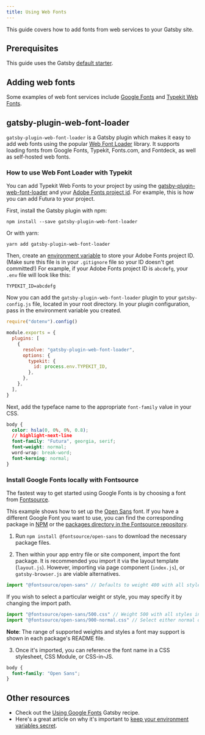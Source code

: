 ```yaml
---
title: Using Web Fonts
---
```


This guide covers how to add fonts from web services to your Gatsby site.

## Prerequisites

This guide uses the Gatsby [default starter](https://github.com/gatsbyjs/gatsby-starter-default).

## Adding web fonts

Some examples of web font services include [Google Fonts](https://fonts.google.com/) and [Typekit Web Fonts](https://fonts.adobe.com/typekit).

## gatsby-plugin-web-font-loader

`gatsby-plugin-web-font-loader` is a Gatsby plugin which makes it easy to add web fonts using the popular [Web Font Loader](https://github.com/typekit/webfontloader) library. It supports loading fonts from Google Fonts, Typekit, Fonts.com, and Fontdeck, as well as self-hosted web fonts.

### How to use Web Font Loader with Typekit

You can add Typekit Web Fonts to your project by using the [gatsby-plugin-web-font-loader](https://www.gatsbyjs.org/packages/gatsby-plugin-web-font-loader/?=font) and your [Adobe Fonts project id](https://fonts.adobe.com/my_fonts#web_projects-section). For example, this is how you can add Futura to your project.

First, install the Gatsby plugin with npm:

```shell
npm install --save gatsby-plugin-web-font-loader
```

Or with yarn:

```shell
yarn add gatsby-plugin-web-font-loader
```

Then, create an [environment variable](/docs/how-to/local-development/environment-variables/) to store your Adobe Fonts project ID. (Make sure this file is in your `.gitignore` file so your ID doesn't get committed!) For example, if your Adobe Fonts project ID is `abcdefg`, your `.env` file will look like this:

```text:title=.env
TYPEKIT_ID=abcdefg
```

Now you can add the `gatsby-plugin-web-font-loader` plugin to your `gatsby-config.js` file, located in your root directory. In your plugin configuration, pass in the environment variable you created.

```javascript:title=gatsby-config.js
require("dotenv").config()

module.exports = {
  plugins: [
    {
      resolve: "gatsby-plugin-web-font-loader",
      options: {
        typekit: {
          id: process.env.TYPEKIT_ID,
        },
      },
    },
  ],
}
```

Next, add the typeface name to the appropriate `font-family` value in your CSS.

```css:title=src/components/layout.css
body {
  color: hsla(0, 0%, 0%, 0.8);
  // highlight-next-line
  font-family: "Futura", georgia, serif;
  font-weight: normal;
  word-wrap: break-word;
  font-kerning: normal;
}
```

### Install Google Fonts locally with Fontsource

The fastest way to get started using Google Fonts is by choosing a font from [Fontsource](https://github.com/fontsource/fontsource).

This example shows how to set up the [Open Sans](https://fonts.google.com/specimen/Open+Sans) font. If you have a different Google Font you want to use, you can find the corresponding package in [NPM](https://www.npmjs.com/search?q=fontsource) or the [packages directory in the Fontsource repository](https://github.com/fontsource/fontsource/tree/master/packages).

1. Run `npm install @fontsource/open-sans` to download the necessary package files.

2. Then within your app entry file or site component, import the font package. It is recommended you import it via the layout template (`layout.js`). However, importing via page component (`index.js`), or `gatsby-browser.js` are viable alternatives.

```jsx:title=src/components/layout.js
import "@fontsource/open-sans" // Defaults to weight 400 with all styles included.
```

If you wish to select a particular weight or style, you may specify it by changing the import path.

```jsx:title=src/components/layout.js
import "@fontsource/open-sans/500.css" // Weight 500 with all styles included.
import "@fontsource/open-sans/900-normal.css" // Select either normal or italic.
```

**Note**: The range of supported weights and styles a font may support is shown in each package's README file.

3. Once it's imported, you can reference the font name in a CSS stylesheet, CSS Module, or CSS-in-JS.

```css:title=src/components/layout.css
body {
  font-family: "Open Sans";
}
```

## Other resources

- Check out the [Using Google Fonts](/docs/recipes/styling-css/#using-google-fonts) Gatsby recipe.
- Here's a great article on why it's important to [keep your environment variables secret](https://medium.com/codait/environment-variables-or-keeping-your-secrets-secret-in-a-node-js-app-99019dfff716).
